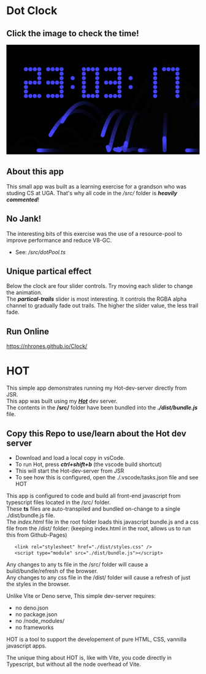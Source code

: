 # Dot Clock

## Click the image to check the time!    

[![clock](./media/clock.png)](https://nhrones.github.io/Clock/)    

## About this app
This small app was built as a learning exercise for a grandson who was studing CS at UGA. That's why all code in the _/src/_ folder is **_heavily commented_**! 

## No Jank!
The interesting bits of this exercise was the use of a resource-pool to improve performance and reduce V8-GC.    
  - See: _/src/dotPool.ts_

## Unique partical effect
Below the clock are four slider controls. Try moving each slider to change the animation.    
The **_partical-trails_** slider is most interesting. It controls the RGBA alpha channel to gradually fade out trails. The higher the slider value, the less trail fade.   

## Run Online
https://nhrones.github.io/Clock/

# HOT
This simple app demonstrates running my Hot-dev-server directly from JSR.   
This app was built using my <a href="https://github.com/nhrones/Devtools_Hot">**_Hot_**</a> dev server.   
The contents in the **/src/** folder have been bundled into the **_./dist/bundle.js_** file.  

## Copy this Repo to use/learn about the Hot dev server
  - Download and load a local copy in vsCode.
  - To run Hot, press **_ctrl+shift+b_**  (the vscode build shortcut)
  - This will start the Hot-dev-server from JSR
  - To see how this is configured, open the ./.vscode/tasks.json file and see HOT

  This app is configured to code and build all front-end javascript from typescript files located in the /src/ folder.   
  These **ts** files are auto-transpiled and bundled on-change to a single ./dist/bundle.js file.   
  The _index.html_ file in the root folder loads this javascript bundle.js and a css file from the /dist/ folder: (keeping index.html in the root, allows us to run this from Github-Pages)  
  ```
     <link rel="stylesheet" href="./dist/styles.css" />
     <script type="module" src="./dist/bundle.js"></script>
  ```
Any changes to any ts file in the /src/ folder will cause a build/bundle/refresh of the browser.   
Any changes to any css file in the /dist/ folder will cause a refresh of just the styles in the browser.   

Unlike Vite or Deno serve, This simple dev-server requires:
  * no deno.json 
  * no package.json 
  * no /node_modules/
  * no frameworks

HOT is a tool to support the developement of pure HTML, CSS, vannilla javascript apps.   

The unique thing about HOT is, like with Vite, you code directly in Typescript, but without all the node overhead of Vite.   
